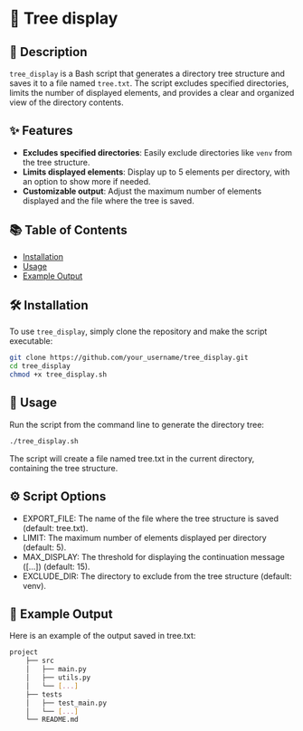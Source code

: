 # 🌳 Tree display

## 📄 Description

`tree_display` is a Bash script that generates a directory tree structure and saves it to a file named `tree.txt`. The script excludes specified directories, limits the number of displayed elements, and provides a clear and organized view of the directory contents.

## ✨ Features

- **Excludes specified directories**: Easily exclude directories like `venv` from the tree structure.
- **Limits displayed elements**: Display up to 5 elements per directory, with an option to show more if needed.
- **Customizable output**: Adjust the maximum number of elements displayed and the file where the tree is saved.

## 📚 Table of Contents

- [Installation](#installation)
- [Usage](#usage)
- [Example Output](#example-output)


## 🛠️ Installation

To use `tree_display`, simply clone the repository and make the script executable:

```bash
git clone https://github.com/your_username/tree_display.git
cd tree_display
chmod +x tree_display.sh
```

## 🚀 Usage

Run the script from the command line to generate the directory tree:

```bash
./tree_display.sh
```

The script will create a file named tree.txt in the current directory, containing the tree structure.

## ⚙️ Script Options

- EXPORT_FILE: The name of the file where the tree structure is saved (default: tree.txt).
- LIMIT: The maximum number of elements displayed per directory (default: 5).
- MAX_DISPLAY: The threshold for displaying the continuation message ([...]) (default: 15).
- EXCLUDE_DIR: The directory to exclude from the tree structure (default: venv).

## 📝 Example Output

Here is an example of the output saved in tree.txt:

```bash
project
    ├── src
    │   ├── main.py
    │   ├── utils.py
    │   └── [...]
    ├── tests
    │   ├── test_main.py
    │   └── [...]
    └── README.md
```
